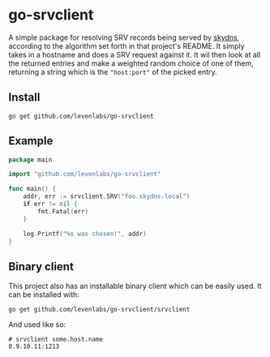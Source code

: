 # go-srvclient

A simple package for resolving SRV records being served by
[skydns](https://github.com/skynetservices/skydns), according to the algorithm
set forth in that project's README. It simply takes in a hostname and does a SRV
request against it. It wil then look at all the returned entries and make a
weighted random choice of one of them, returning a string which is the
`"host:port"` of the picked entry.

## Install

    go get github.com/levenlabs/go-srvclient

## Example

```go
package main

import "github.com/levenlabs/go-srvclient"

func main() {
	addr, err := srvclient.SRV("foo.skydns.local")
	if err != nil {
		fmt.Fatal(err)
	}

	log.Printf("%s was chosen!", addr)
}
```

## Binary client

This project also has an installable binary client which can be easily used. It
can be installed with:

    go get github.com/levenlabs/go-srvclient/srvclient

And used like so:

    # srvclient some.host.name
    8.9.10.11:1213
